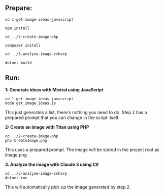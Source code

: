 ## Prepare:

```shell
cd 1-get-image-ideas-javascript

npm install

cd ../2-create-image-php

composer install

cd ../3-analyze-image-csharp

dotnet build
```

## Run:

**1: Generate ideas with Mistral using JavaScript**
```shell
cd 1-get-image-ideas-javascript
node get_image_ideas.js
```

This just generates a list, there's nothing you need to do. Step 2 has a prepared prompt that you can change in the script itself.

**2: Create an image with Titan using PHP**
```shell
cd ../2-create-image-php
php CreateImage.php
```

This uses a prepared prompt. The image will be stored in the project root as image.png

**3. Analyze the image with Claude 3 using C#**
```shell
cd ../3-analyze-image-csharp
dotnet run
```

This will automatically pick up the image generated by step 2.